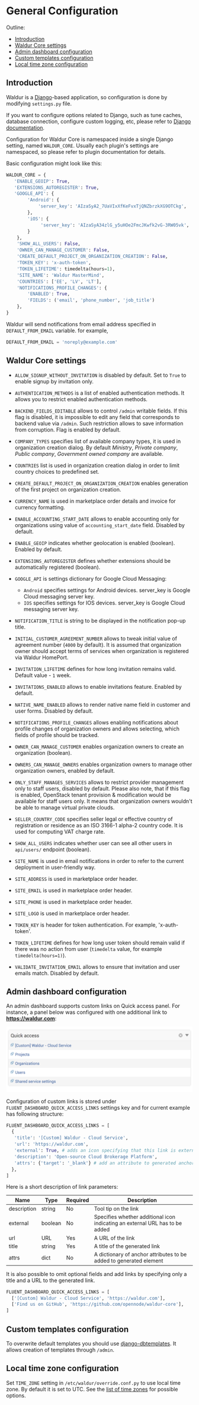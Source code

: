 # General Configuration

Outline:

- [Introduction](#introduction)
- [Waldur Core settings](#waldur-core-settings)
- [Admin dashboard configuration](#admin-dashboard-configuration)
- [Custom templates configuration](#custom-templates-configuration)
- [Local time zone configuration](#local-time-zone-configuration)

## Introduction
Waldur is a [Django](https://www.djangoproject.com)-based application, so configuration is done by modifying `settings.py` file.

If you want to configure options related to Django, such as tune caches, database connection, configure custom logging, etc, please refer to [Django documentation](https://docs.djangoproject.com/en/2.2/).

Configuration for Waldur Core is namespaced inside a single Django setting, named `WALDUR_CORE`. Usually each plugin's settings are namespaced, so please refer to plugin documentation for details.

Basic configuration might look like this:
```python
WALDUR_CORE = {
   'ENABLE_GEOIP': True,
   'EXTENSIONS_AUTOREGISTER': True,
   'GOOGLE_API': {
        'Android': {
            'server_key': 'AIzaSyA2_7UaVIxXfKeFvxTjQNZbrzkXG9OTCkg',
        },
        'iOS': {
             'server_key': 'AIzaSyA34zlG_y5uHOe2FmcJKwfk2vG-3RW05vk',
        }
    },
    'SHOW_ALL_USERS': False,
    'OWNER_CAN_MANAGE_CUSTOMER': False,
    'CREATE_DEFAULT_PROJECT_ON_ORGANIZATION_CREATION': False,
    'TOKEN_KEY': 'x-auth-token',
    'TOKEN_LIFETIME': timedelta(hours=1),
    'SITE_NAME': 'Waldur MasterMind',
    'COUNTRIES': ['EE', 'LV', 'LT'],
    'NOTIFICATIONS_PROFILE_CHANGES': {
        'ENABLED': True,
        'FIELDS': ('email', 'phone_number', 'job_title')
    },
}
```

Waldur will send notifications from email address specified in `DEFAULT_FROM_EMAIL` variable. for example,
```python
DEFAULT_FROM_EMAIL = 'noreply@example.com'
```

## Waldur Core settings
- `ALLOW_SIGNUP_WITHOUT_INVITATION` is disabled by default. Set to `True` to enable signup by invitation only.

- `AUTHENTICATION_METHODS` is a list of enabled authentication methods. It allows you to restrict enabled authentication methods.

- `BACKEND_FIELDS_EDITABLE` allows to control `/admin` writable fields. If this flag is disabled, it is impossible to edit any field that corresponds to backend value via `/admin`. Such restriction allows to save information from corruption. Flag is enabled by default.

- `COMPANY_TYPES` specifies list of available company types, it is used in organization creation dialog. By default *Ministry*, *Private company*, *Public company*, *Government owned company* are available.

- `COUNTRIES` list is used in organization creation dialog in order to limit country choices to predefined set.

- `CREATE_DEFAULT_PROJECT_ON_ORGANIZATION_CREATION` enables generation of the first project on organization creation.

- `CURRENCY_NAME` is used in marketplace order details and invoice for currency formatting.

- `ENABLE_ACCOUNTING_START_DATE` allows to enable accounting only for organizations using value of `accounting_start_date` field. Disabled by default.

- `ENABLE_GEOIP` indicates whether geolocation is enabled (boolean). Enabled by default.

- `EXTENSIONS_AUTOREGISTER` defines whether extensions should be automatically registered (boolean).

- `GOOGLE_API` is settings dictionary for Google Cloud Messaging:
    - `Android` specifies settings for Android devices.
server_key is Google Cloud messaging server key.
    - `IOS` specifies settings for IOS devices.
server_key is Google Cloud messaging server key.

- `NOTIFICATION_TITLE` is string to be displayed in the notification pop-up title.

- `INITIAL_CUSTOMER_AGREEMENT_NUMBER` allows to tweak initial value of agreement number (`4000` by default). It is assumed that organization owner should accept terms of services when organization is registered via Waldur HomePort.

- `INVITATION_LIFETIME` defines for how long invitation remains valid. Default value - `1` week.

- `INVITATIONS_ENABLED` allows to enable invitations feature. Enabled by default.

- `NATIVE_NAME_ENABLED` allows to render native name field in customer and user forms. Disabled by default.

- `NOTIFICATIONS_PROFILE_CHANGES` allows enabling notifications about profile changes of organization owners and allows selecting, which fields of profile should be tracked.

- `OWNER_CAN_MANAGE_CUSTOMER` enables organization owners to create an organization (boolean).

- `OWNERS_CAN_MANAGE_OWNERS` enables organization owners to manage other organization owners, enabled by default.

- `ONLY_STAFF_MANAGES_SERVICES` allows to restrict provider management only to staff users, disabled by default.
Please also note, that if this flag is enabled, OpenStack tenant provision & modification would be available for staff users only. It means that organization owners wouldn't be able to manage virtual private clouds.

- `SELLER_COUNTRY_CODE` specifies seller legal or effective country of registration or residence as an ISO 3166-1 alpha-2 country code. It is used for computing VAT charge rate.

- `SHOW_ALL_USERS` indicates whether user can see all other users in `api/users/` endpoint (boolean).

- `SITE_NAME` is used in email notifications in order to refer to the current deployment in user-friendly way.

- `SITE_ADDRESS` is used in marketplace order header.

- `SITE_EMAIL` is used in marketplace order header.

- `SITE_PHONE` is used in marketplace order header.

- `SITE_LOGO` is used in marketplace order header.

- `TOKEN_KEY` is header for token authentication. For example, 'x-auth-token'.

- `TOKEN_LIFETIME` defines for how long user token should remain valid if there was no action from user (`timedelta` value, for example `timedelta(hours=1)`).

- `VALIDATE_INVITATION_EMAIL` allows to ensure that invitation and user emails match. Disabled by default.

## Admin dashboard configuration
An admin dashboard supports custom links on Quick access panel. For instance, a panel below was configured with one additional link to **https://waldur.com**:

![admin example](img/admin-example.png)

Configuration of custom links is stored under `FLUENT_DASHBOARD_QUICK_ACCESS_LINKS` settings key and for current example has following structure:
```python
FLUENT_DASHBOARD_QUICK_ACCESS_LINKS = [
  {
   'title': '[Custom] Waldur - Cloud Service',
   'url': 'https://waldur.com',
   'external': True, # adds an icon specifying that this link is external,
   'description': 'Open-source Cloud Brokerage Platform',
   'attrs': {'target': '_blank'} # add an attribute to generated anchor element which will open link in a new tab.
  },
]
```
Here is a short description of link parameters:

| **Name** | **Type** | **Required** | **Description** |
| -------- | -------- | ------------ | --------------- |
| description | string | No | Tool tip on the link |
| external | boolean | No | Specifies whether additional icon indicating an external URL has to be added |
|url | URL | Yes | A URL of the link|
| title | string | Yes | A title of the generated link |
| attrs | dict | No | A dictionary of anchor attributes to be added to generated element |

It is also possible to omit optional fields and add links by specifying only a title and a URL to the generated link.

```python
FLUENT_DASHBOARD_QUICK_ACCESS_LINKS = [
  ['[Custom] Waldur - Cloud Service', 'https://waldur.com'],
  ['Find us on GitHub', 'https://github.com/opennode/waldur-core'],
]
```

## Custom templates configuration
To overwrite default templates you should use [django-dbtemplates](https://github.com/jazzband/django-dbtemplates). It allows creation of templates through `/admin`.

## Local time zone configuration
Set `TIME_ZONE` setting in `/etc/waldur/override.conf.py` to use local time zone. By default it is set to UTC. See the [list of time zones](https://en.wikipedia.org/wiki/List_of_tz_database_time_zones) for possible options.
